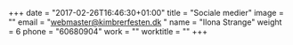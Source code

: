 +++
date = "2017-02-26T16:46:30+01:00"
title = "Sociale medier"
image = ""
email = "webmaster@kimbrerfesten.dk "
name = "Ilona Strange"
weight = 6
phone = "60680904"
work = ""
worktitle = ""
+++